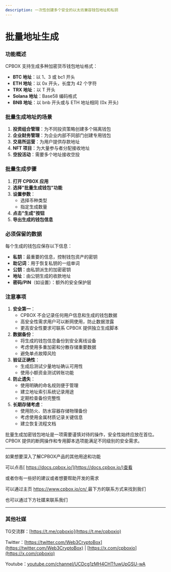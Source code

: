 ```yaml
---
description: 一次性创建多个安全的以太坊兼容钱包地址和私钥
---
```


# 批量地址生成

### 功能概述

CPBOX 支持生成多种加密货币钱包地址格式：

* **BTC 地址**：以 1、3 或 bc1 开头
* **ETH 地址**：以 0x 开头，长度为 42 个字符
* **TRX 地址**：以 T 开头
* **Solana 地址**：Base58 编码格式
* **BNB 地址**：以 bnb 开头或与 ETH 地址相同 (0x 开头)

### 批量生成地址的场景

1. **投资组合管理**：为不同投资策略创建多个隔离钱包
2. **企业财务管理**：为企业内部不同部门创建专用钱包
3. **交易所运营**：为用户提供存款地址
4. **NFT 项目**：为大量参与者分配接收地址
5. **空投活动**：需要多个地址接收空投

### 批量生成步骤

1. **打开 CPBOX 应用**
2. **选择"批量生成钱包"功能**
3. **设置参数**：
   * 选择币种类型
   * 指定生成数量
4. **点击"生成"按钮**
5. **导出生成的钱包信息**

### 必须保留的数据

每个生成的钱包应保存以下信息：

* **私钥**：最重要的信息，控制钱包资产的密钥
* **助记词**：用于恢复私钥的一组单词
* **公钥**：由私钥派生的加密密钥
* **地址**：由公钥生成的收款地址
* **密码/PIN**（如设置）：额外的安全保护层

### 注意事项

1. **安全第一**：
   * CPBOX 不会记录任何用户信息和生成的钱包数据
   * 高安全性需求用户可以断网使用，防止数据泄露
   * 更高安全性要求可联系 CPBOX 提供独立生成脚本
2. **数据备份**：
   * 将生成的钱包信息备份到安全离线设备
   * 考虑使用多重加密和分散存储重要数据
   * 避免单点故障风险
3. **验证正确性**：
   * 生成后测试少量地址确认可用性
   * 使用小额资金测试转账功能
4. **防止遗失**：
   * 使用明确的命名规则便于管理
   * 建立地址索引系统记录用途
   * 定期检查备份完整性
5. **长期存储考虑**：
   * 使用防火、防水容器存储物理备份
   * 考虑使用金属材质记录关键信息
   * 建立恢复流程文档

批量生成加密钱包地址是一项需要谨慎对待的操作，安全性始终应放在首位。CPBOX 提供的断网操作和专用脚本选项能满足不同级别的安全需求。

***

如果想要深入了解CPBOX产品的其他用途和功能

可以点击[ https://docs.cpbox.io/](https://docs.cpbox.io/)查看

或者你有一些好的建议或者想要帮助开发的需求

可以通过主页 [https://www.cpbox.io/cn/ ](https://www.cpbox.io/cn/)最下方的联系方式来找到我们

也可以通过下方社媒来联系我们

***

### 其他社媒

TG交流群：[https://t.me/cpboxio](https://t.me/cpboxio)

Twitter：[https://twitter.com/Web3CryptoBox](https://twitter.com/Web3CryptoBox) | [https://x.com/cpboxio](https://x.com/cpboxio)

Youtube：[youtube.com/channel/UCDcg1zMH4CHTfuwUpGSU-wA](../solana-gong-ju/solana-yi-jian-fa-bi.md)
